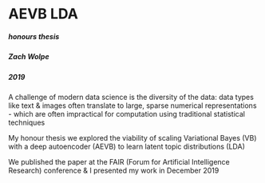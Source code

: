 # AEVB LDA

##### honours thesis
##### Zach Wolpe
##### 2019

A challenge of modern data science is the diversity of the data: data types like text & images often translate to large, sparse numerical representations - which are often impractical for computation using traditional statistical techniques

My honour thesis we explored the viability of scaling Variational Bayes (VB) with a deep autoencoder (AEVB) to learn latent topic distributions (LDA)

We published the paper at the FAIR (Forum for Artificial Intelligence Research) conference & I presented my work in December 2019
